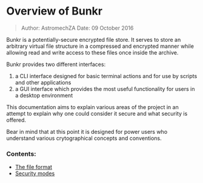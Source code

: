 # Overview of Bunkr

> Author: AstromechZA
> Date: 09 October 2016

Bunkr is a potentially-secure encrypted file store. It serves to store an arbitrary virtual file structure in a
compressed and encrypted manner while allowing read and write access to these files once inside the archive.

Bunkr provides two different interfaces:

1. a CLI interface designed for basic terminal actions and for use by scripts and other applications
2. a GUI interface which provides the most useful functionality for users in a desktop environment

This documentation aims to explain various areas of the project in an attempt to explain why one could consider it
secure and what security is offered.

Bear in mind that at this point it is designed for power users who understand various crytographical concepts and
conventions.

### Contents:

- [The file format](01_file_format.md)
- [Security modes](02_security_modes.md)

